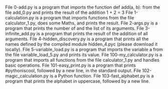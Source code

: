 File 0-add.py is a program that imports the function def add(a, b): from the file add_0.py and prints the result of the addition 1 + 2 = 3
File 1-calculation.py is a program that imports functions from the file calculator_1.py, does some Maths, and prints the result.
File 2-args.py is a program that prints the number of and the list of its arguments.
File 3-infinite_add.py is a program that prints the result of the addition of all arguments.
File 4-hidden_discovery.py is a program that prints all the names defined by the compiled module hidden_4.pyc (please download it locally).
File 5-variable_load.py is a program that imports the variable a from the file variable_load_5.py and prints its value.
File 100-my_calculator.py is a program that imports all functions from the file calculator_1.py and handles basic operations.
File 101-easy_print.py is a program that prints #pythoniscool, followed by a new line, in the standard output.
File 102-magic_calculation.py is a Python function.
File 103-fast_alphabet.py is a program that prints the alphabet in uppercase, followed by a new line.
